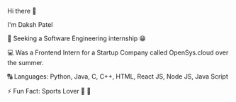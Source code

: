 Hi there 👋

I'm Daksh Patel

👀 Seeking a Software Engineering internship 😁

💻 Was a Frontend Intern for a Startup Company called OpenSys.cloud over the summer.

🔠 Languages: Python, Java, C, C++, HTML, React JS, Node JS, Java Script

⚡️ Fun Fact: Sports Lover 🏀 🏈

<!--
**Daksh1454/Daksh1454** is a ✨ _special_ ✨ repository because its `README.md` (this file) appears on your GitHub profile.

Here are some ideas to get you started:

- 🔭 I’m currently working on ...
- 🌱 I’m currently learning ...
- 👯 I’m looking to collaborate on ...
- 🤔 I’m looking for help with ...
- 💬 Ask me about ...
- 📫 How to reach me: ...
- 😄 Pronouns: ...
- ⚡ Fun fact: ...
-->
